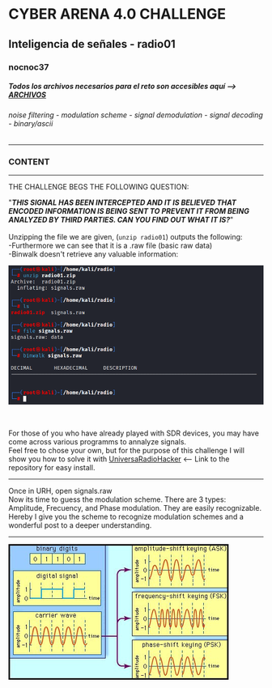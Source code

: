 # CYBER ARENA 4.0 CHALLENGE
## Inteligencia de señales - radio01
### nocnoc37
##### Todos los archivos necesarios para el reto son accesibles aquí --> [ARCHIVOS](WWW.ARCHIVOS)
###### noise filtering - modulation scheme - signal demodulation - signal decoding - binary/ascii
---
### CONTENT
---  
THE CHALLENGE BEGS THE FOLLOWING QUESTION:  

"***THIS SIGNAL HAS BEEN INTERCEPTED AND IT IS BELIEVED THAT ENCODED INFORMATION IS BEING SENT TO PREVENT IT FROM BEING ANALYZED BY THIRD PARTIES. CAN YOU FIND OUT WHAT IT IS?***"  
<br>
Unzipping the file we are given, (```unzip radio01```) outputs the following:  
-Furthermore we can see that it is a .raw file (basic raw data)  
-Binwalk doesn't retrieve any valuable information:

![screenshot showing various command line inputs: 1st unzip radio01 2nd ls: radio01 ](https://github.com/1ocho3/CyberArena4.0/blob/main/radio01/readme-required/content-initial-approach.png?raw=true)  

<br>

For those of you who have already played with SDR devices, you may have come across various programms to annalyze signals.  
Feel free to chose your own, but for the purpose of this challenge I will show you how to solve it with [UniversaRadioHacker](https://github.com/jopohl/urh) <-- Link to the repository for easy install.  

---   
Once in URH, open signals.raw  
Now its time to guess the modulation scheme. There are 3 types: Amplitude, Frecuency, and Phase modulation. 
They are easily recognizable. Hereby I give you the scheme to recognize modulation schemes and a wonderful post to a deeper understanding.  

---
![modulation scheme](https://github.com/1ocho3/CyberArena4.0/blob/main/radio01/readme-required/modulation-scheme.jpg?raw=true)
